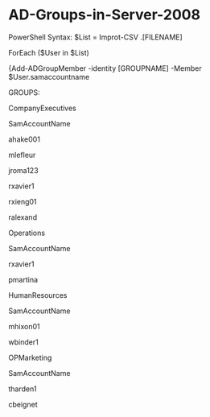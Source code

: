 # AD-Groups-in-Server-2008
PowerShell Syntax:
$List = Improt-CSV .\[FILENAME]

ForEach ($User in $List)

{Add-ADGroupMember -identity [GROUPNAME] -Member $User.samaccountname


GROUPS:

CompanyExecutives

SamAccountName

ahake001

mlefleur

jroma123

rxavier1

rxieng01

ralexand


Operations

SamAccountName

rxavier1

pmartina



HumanResources

SamAccountName

mhixon01

wbinder1


OPMarketing

SamAccountName

tharden1

cbeignet

